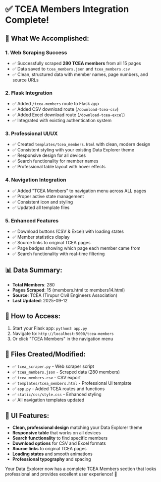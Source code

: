 # ✅ TCEA Members Integration Complete!

## 🎯 What We Accomplished:

### 1. **Web Scraping Success**
- ✅ Successfully scraped **280 TCEA members** from all 15 pages
- ✅ Data saved to `tcea_members.json` and `tcea_members.csv`
- ✅ Clean, structured data with member names, page numbers, and source URLs

### 2. **Flask Integration**
- ✅ Added `/tcea-members` route to Flask app
- ✅ Added CSV download route (`/download-tcea-csv`)
- ✅ Added Excel download route (`/download-tcea-excel`)
- ✅ Integrated with existing authentication system

### 3. **Professional UI/UX**
- ✅ Created `templates/tcea_members.html` with clean, modern design
- ✅ Consistent styling with your existing Data Explorer theme
- ✅ Responsive design for all devices
- ✅ Search functionality for member names
- ✅ Professional table layout with hover effects

### 4. **Navigation Integration**
- ✅ Added "TCEA Members" to navigation menu across ALL pages
- ✅ Proper active state management
- ✅ Consistent icon and styling
- ✅ Updated all template files

### 5. **Enhanced Features**
- ✅ Download buttons (CSV & Excel) with loading states
- ✅ Member statistics display
- ✅ Source links to original TCEA pages
- ✅ Page badges showing which page each member came from
- ✅ Search functionality with real-time filtering

## 📊 Data Summary:
- **Total Members**: 280
- **Pages Scraped**: 15 (members.html to members14.html)
- **Source**: TCEA (Tirupur Civil Engineers Association)
- **Last Updated**: 2025-09-12

## 🚀 How to Access:
1. Start your Flask app: `python3 app.py`
2. Navigate to: `http://localhost:5000/tcea-members`
3. Or click "TCEA Members" in the navigation menu

## 📁 Files Created/Modified:
- ✅ `tcea_scraper.py` - Web scraper script
- ✅ `tcea_members.json` - Scraped data (280 members)
- ✅ `tcea_members.csv` - CSV export
- ✅ `templates/tcea_members.html` - Professional UI template
- ✅ `app.py` - Added TCEA routes and functions
- ✅ `static/css/style.css` - Enhanced styling
- ✅ All navigation templates updated

## 🎨 UI Features:
- **Clean, professional design** matching your Data Explorer theme
- **Responsive table** that works on all devices
- **Search functionality** to find specific members
- **Download options** for CSV and Excel formats
- **Source links** to original TCEA pages
- **Loading states** and smooth animations
- **Professional typography** and spacing

Your Data Explorer now has a complete TCEA Members section that looks professional and provides excellent user experience! 🎉
